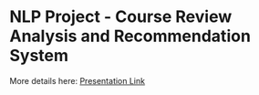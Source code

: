 # NLP Project - Course Review Analysis and Recommendation System

More details here: [Presentation Link](https://www.canva.com/design/DAGj7Fte2_A/3wbyz9MFR0jGCwVRoOG3kg/view?utm_content=DAGj7Fte2_A&utm_campaign=designshare&utm_medium=link2&utm_source=uniquelinks&utlId=h15eb9c44b4)
